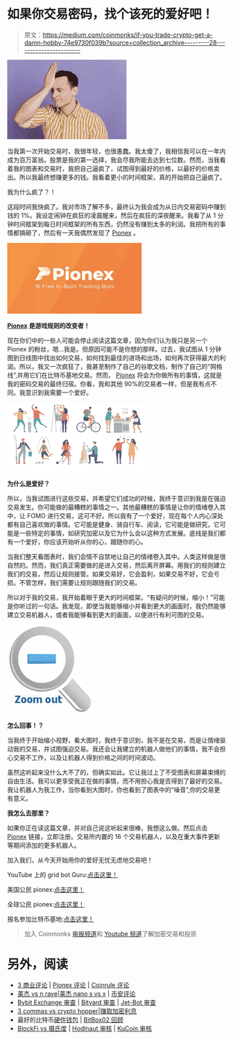 # 如果你交易密码，找个该死的爱好吧！

> 原文：<https://medium.com/coinmonks/if-you-trade-crypto-get-a-damn-hobby-74e9730f039b?source=collection_archive---------28----------------------->

![](img/3732cbd1ae5ff5cd0d0ca1c54daf8a62.png)

当我第一次开始交易时，我很年轻，也很愚蠢。我太傻了，我相信我可以在一年内成为百万富翁。股票是我的第一选择，我会尽我所能去达到七位数。然而，当我看着我的图表和交易时，我把自己逼疯了，试图得到最好的价格，以最好的价格卖出。所以我最终想赚更多的钱。我看着更小的时间框架，真的开始把自己逼疯了。

我为什么疯了？！

这段时间我快疯了。我对市场了解不多，最终认为我会成为从日内交易密码中赚到钱的 1%。我设定闹钟在疯狂的凌晨醒来，然后在疯狂的深夜醒来。我看了从 1 分钟时间框架到每日时间框架的所有东西，仍然没有赚到太多的利润。我把所有的事情都搞砸了，然后有一天我偶然发现了 [Pionex](https://www.pionex.com/en-US/sign/ref/zVt0KmHU) 。

![](img/fac9fcd7094e80cf93554635909fe1a1.png)

[**Pionex**](https://www.pionex.com/en-US/sign/ref/zVt0KmHU) **是游戏规则的改变者！**

现在你们中的一些人可能会停止阅读这篇文章，因为你们认为我只是另一个 Pionex 的粉丝，嗯…我是。但原因可能不是你想的那样。过去，我试图从 1 分钟图到日线图中找出如何交易，如何找到最佳的进场和出场，如何再次获得最大的利润。所以，我又一次疯狂了，我甚至制作了自己的谷歌文档，制作了自己的“网格线”,并用它们在比特币基地交易。然而， [Pionex](https://www.pionex.com/en-US/sign/ref/zVt0KmHU) 将会为你做所有的事情，这就是我的密码交易的最终归宿。你看，我和其他 90%的交易者一样，但是我有点不同。我意识到我需要一个爱好。

![](img/80f9aa0440833f390f7255d15052fd59.png)

**为什么是爱好？**

所以，当我试图进行这些交易，并希望它们成功的时候，我终于意识到我是在强迫交易发生。你可能做的最糟糕的事情之一。其他最糟糕的事情是让你的情绪卷入其中，让 FOMO 进行交易，这可不好。所以我有了一个爱好，现在每个人内心深处都有自己喜欢做的事情。它可能是健身、骑自行车、阅读，它可能是做研究，它可能是一些特定的事情，如研究加密以及它为什么会以这种方式发展。底线是我们都有一个爱好，你应该开始听从你的心，跟随你的心。

当我们整天看图表时，我们会情不自禁地让自己的情绪卷入其中。人类这样做是很自然的。然而，我们真正需要做的是进入交易，然后离开屏幕。用我们的规则建立我们的交易，然后让规则接管。如果交易好，它会盈利，如果交易不好，它会亏损。不管怎样，我们需要让规则跟随我们的交易。

所以对于我的交易，我开始着眼于更大的时间框架。“有疑问的时候，缩小！”可能是你听过的一句话。我发现，即使当我能够缩小并看到更大的画面时，我仍然能够建立交易机器人，或者我能够看到更大的画面，以便进行有利可图的交易。

![](img/48e6590ae47c5912ea11fa86f38bb6e9.png)

**怎么回事！？**

当我终于开始缩小视野，看大图时，我终于意识到，我不是在交易，而是让情绪驱动我的交易，并试图强迫交易。我还会让我建立的机器人做他们的事情，我不会担心交易不工作，以及让机器人得到价格之间的时间波动。

虽然这听起来没什么大不了的，但确实如此。它让我过上了不受图表和屏幕束缚的自由生活。我可以更享受我正在做的事情，而不用担心我是否得到了最好的交易。我让机器人为我工作，当你看到大图时，你也看到了图表中的“噪音”,你的交易更有意义。

**我怎么去那里？**

如果你正在读这篇文章，并对自己说这听起来很棒，我想这么做。然后点击 [Pionex](https://www.pionex.com/en-US/sign/ref/zVt0KmHU) 链接，立即注册。交易所内置的 16 个交易机器人，以及在重大事件更新等期间添加的更多机器人。

加入我们，从今天开始用你的爱好无忧无虑地交易吧！

YouTube 上的 grid bot Guru:[点击这里！](https://www.youtube.com/c/gridbotguru)

美国公民 pionex:[点击这里！](https://pionex.us/en-US/sign/ref/RnIZeirs)

全球公民 pionex:[点击这里！](https://www.pionex.com/en-US/sign/ref/zVt0KmHU)

报名参加比特币基地:[点击这里！](https://www.coinbase.com/join/wyatt_h)

> 加入 Coinmonks [电报频道](https://t.me/coincodecap)和 [Youtube 频道](https://www.youtube.com/c/coinmonks/videos)了解加密交易和投资

# 另外，阅读

*   [3 商业评论](/coinmonks/3commas-review-an-excellent-crypto-trading-bot-2020-1313a58bec92) | [Pionex 评论](https://coincodecap.com/pionex-review-exchange-with-crypto-trading-bot) | [Coinrule 评论](/coinmonks/coinrule-review-2021-a-beginner-friendly-crypto-trading-bot-daf0504848ba)
*   [莱杰 vs n rave](/coinmonks/ledger-vs-ngrave-zero-7e40f0c1d694)|[莱杰 nano s vs x](/coinmonks/ledger-nano-s-vs-x-battery-hardware-price-storage-59a6663fe3b0) | [币安评论](/coinmonks/binance-review-ee10d3bf3b6e)
*   [Bybit Exchange 审查](/coinmonks/bybit-exchange-review-dbd570019b71) | [Bityard 审查](https://coincodecap.com/bityard-reivew) | [Jet-Bot 审查](https://coincodecap.com/jet-bot-review)
*   [3 commas vs crypto hopper](/coinmonks/3commas-vs-pionex-vs-cryptohopper-best-crypto-bot-6a98d2baa203)|[赚取加密利息](/coinmonks/earn-crypto-interest-b10b810fdda3)
*   最好的比特币[硬件钱包](/coinmonks/hardware-wallets-dfa1211730c6) | [BitBox02 回顾](/coinmonks/bitbox02-review-your-swiss-bitcoin-hardware-wallet-c36c88fff29)
*   [BlockFi vs 摄氏度](/coinmonks/blockfi-vs-celsius-vs-hodlnaut-8a1cc8c26630) | [Hodlnaut 审核](/coinmonks/hodlnaut-review-best-way-to-hodl-is-to-earn-interest-on-your-bitcoin-6658a8c19edf) | [KuCoin 审核](https://coincodecap.com/kucoin-review)